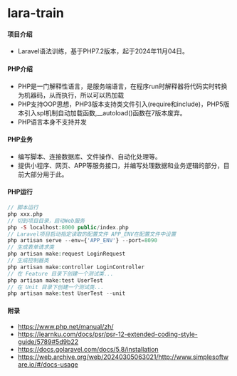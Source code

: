 # lara-train

#### 项目介绍

- Laravel语法训练，基于PHP7.2版本，起于2024年11月04日。

#### PHP介绍

- PHP是一门解释性语言，是服务端语言，在程序run时解释器将代码实时转换为机器码，从而执行，所以可以热加载
- PHP支持OOP思想，PHP3版本支持类文件引入(require和include)，PHP5版本引入spl机制自动加载函数,__autoload()函数在7版本废弃。
- PHP语言本身不支持并发

#### PHP业务

- 编写脚本、连接数据库、文件操作、自动化处理等。
- 提供小程序、网页、APP等服务接口，并编写处理数据和业务逻辑的部分，目前大部分用于此。

#### PHP运行

```php
// 脚本运行
php xxx.php
// 切到项目目录，启动Web服务
php -S localhost:8000 public/index.php
// Laravel项目启动指定读取的配置文件 APP_ENV在配置文件中设置
php artisan serve --env={'APP_ENV'} --port=8090
// 生成表单请求类
php artisan make:request LoginRequest
// 生成控制器类
php artisan make:controller LoginController
// 在 Feature 目录下创建一个测试类...
php artisan make:test UserTest
// 在 Unit 目录下创建一个测试类...
php artisan make:test UserTest --unit
```

#### 附录

- https://www.php.net/manual/zh/
- https://learnku.com/docs/psr/psr-12-extended-coding-style-guide/5789#5d9b22
- https://docs.golaravel.com/docs/5.8/installation
- https://web.archive.org/web/20240305063021/http://www.simplesoftware.io/#/docs-usage
